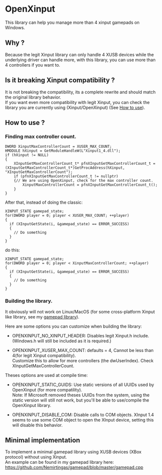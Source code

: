 # OpenXinput
This library can help you manage more than 4 xinput gamepads on Windows.

## Why ?
Because the legit Xinput library can only handle 4 XUSB devices while the underlying driver can handle more, with this library, you can use more than 4 controllers if you want to.

## Is it breaking Xinput compatibility ?
It is not breaking the compatibility, its a complete rewrite and should match the original library behavior.\
If you want even more compatibility with legit Xinput, you can check the library you are currently using (Xinput/OpenXinput) (See [How to use](#finding-max-controller-count)).


## How to use ?
### Finding max controller count.
```
DWORD XinputMaxControllerCount = XUSER_MAX_COUNT;
HMODULE hXinput = GetModuleHandleW(L"Xinput1_4.dll");
if (hXinput != NULL)
{
    XInputGetMaxControllerCount_t* pfnXInputGetMaxControllerCount_t = (XInputGetMaxControllerCount_t*)GetProcAddress(hXinput, "XInputGetMaxControllerCount");
    if (pfnXInputGetMaxControllerCount_t != nullptr)
    {// We are using OpenXinput, check for the max controller count.
        XinputMaxControllerCount = pfnXInputGetMaxControllerCount_t();
    }
}
```

After that, instead of doing the classic:
```
XINPUT_STATE gamepad_state;
for(DWORD player = 0; player < XUSER_MAX_COUNT; ++player)
{
  if (XInputGetState(i, &gamepad_state) == ERROR_SUCCESS)
  {
    // Do something
  }
}
```
do this:
```
XINPUT_STATE gamepad_state;
for(DWORD player = 0; player < XinputMaxControllerCount; ++player)
{
  if (XInputGetState(i, &gamepad_state) == ERROR_SUCCESS)
  {
    // Do something
  }
}
```

### Building the library.
It obviously will not work on Linux/MacOS (for some cross-platform Xinput like library, see my [gamepad library](https://github.com/Nemirtingas/gamepad)).

Here are some options you can customize when building the library:
  - OPENXINPUT_NO_XINPUT_HEADER: Disables legit Xinput.h include. (Windows.h will still be included as it is required.)

  - OPENXINPUT_XUSER_MAX_COUNT: defaults = 4, Cannot be less than 4(for legit Xinput compatibility).\
Customize this to allow for more controllers (the dwUserIndex). Check XInputGetMaxControllerCount.

Theses options are used at compile time:
  - OPENXINPUT_STATIC_GUIDS: Use static versions of all UUIDs used by OpenXinput (for more compatility).\
Note: If Microsoft removed theses UUIDs from the system, using the static version will still not work, but you'll be able to use/compile the OpenXinput library.

  - OPENXINPUT_DISABLE_COM: Disable calls to COM objects.
XInput 1.4 seems to use some COM object to open the XInput device, setting this will disable this behavior.


## Minimal implementation
To implement a minimal gamepad library using XUSB devices (XBox protocol) without using Xinput.\
An example can be found in my gamepad library here: https://github.com/Nemirtingas/gamepad/blob/master/gamepad.cpp